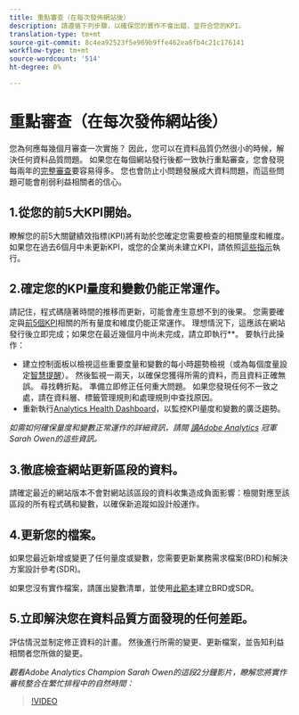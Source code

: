```yaml
---
title: 重點審查（在每次發佈網站後）
description: 請遵循下列步驟，以確保您的實作不會出錯，並符合您的KPI。
translation-type: tm+mt
source-git-commit: 8c4ea92523f5e969b9ffe462ea6fb4c21c176141
workflow-type: tm+mt
source-wordcount: '514'
ht-degree: 0%

---
```



# 重點審查（在每次發佈網站後）

您為何應每幾個月審查一次實施？ 因此，您可以在資料品質仍然很小的時候，解決任何資料品質問題。 如果您在每個網站發行後都一致執行重點審查，您會發現每兩年的[完整審查](/help/implement/review/full-review.md)要容易得多。 您也會防止小問題發展成大資料問題，而這些問題可能會削弱利益相關者的信心。

## 1.從您的前5大KPI開始。

瞭解您的前5大關鍵績效指標(KPI)將有助於您確定您需要檢查的相關量度和維度。 如果您在過去6個月中未更新KPI，或您的企業尚未建立KPI，請依照[這些指示](/help/implement/review/define-kpis.md)執行。

## 2.確定您的KPI量度和變數仍能正常運作。

請記住，程式碼隨著時間的推移而更新，可能會產生意想不到的後果。 您需要確定與[前5個KPI](/help/implement/review/define-kpis.md)相關的所有量度和維度仍能正常運作。 理想情況下，這應該在網站發行後立即完成；如果您在最近幾個月中尚未完成，請立即執行&#x200B;**。 要執行此操作：

* 建立控制面板以檢視這些重要度量和變數的每小時趨勢檢視（或為每個度量設定[智慧提醒](https://experienceleague.adobe.com/docs/analytics/analyze/analysis-workspace/virtual-analyst/intelligent-alerts/intellligent-alerts.html#analysis-workspace)）。 然後監視一兩天，以確保您獲得所需的資料，而且資料正確無誤。 尋找轉折點。 準備立即修正任何重大問題。 如果您發現任何不一致之處，請在資料層、標籤管理規則和處理規則中查找原因。
* 重新執行[Analytics Health Dashboard](https://assets.adobe.com/public/9549dbe7-765a-4899-77b8-85cbba1a4252)，以監控KPI量度和變數的廣泛趨勢。

*如需如何確保量度和變數正常運作的詳細資訊，請閱 [讀Adobe Analytics](https://experienceleaguecommunities.adobe.com/t5/adobe-analytics-discussions/my-five-best-tips-for-keeping-adobe-analytics-humming/td-p/388608) 冠軍Sarah Owen的這些資訊。*

## 3.徹底檢查網站更新區段的資料。

請確定最近的網站版本不會對網站該區段的資料收集造成負面影響：檢閱對應至該區段的所有程式碼和變數，以確保新追蹤如設計般運作。

## 4.更新您的檔案。

如果您最近新增或變更了任何量度或變數，您需要更新業務需求檔案(BRD)和解決方案設計參考(SDR)。

如果您沒有實作檔案，請匯出變數清單，並使用[此範本](https://experienceleague.adobe.com/docs/analytics-learn/tutorials/implementation/implementation-basics/creating-a-business-requirements-document.html?lang=en#implementation)建立BRD或SDR。

## 5.立即解決您在資料品質方面發現的任何差距。

評估情況並制定修正資料的計畫。 然後進行所需的變更、更新檔案，並告知利益相關者您所做的變更。

*觀看Adobe Analytics Champion Sarah Owen的這段2分鐘影片，瞭解您將實作審核整合在繁忙排程中的自然時間：*

>[!VIDEO](https://video.tv.adobe.com/v/328340/?quality=12&learn=on)
